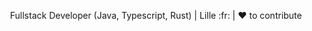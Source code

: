 <p align="center">
  Fullstack Developer (Java, Typescript, Rust) | Lille :fr: | ♥️ to contribute
</p>

